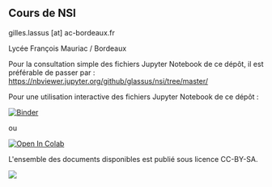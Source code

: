 ## Cours de NSI 
gilles.lassus [at] ac-bordeaux.fr

Lycée François Mauriac / Bordeaux  



Pour la consultation simple des fichiers Jupyter Notebook de ce dépôt, il est préférable de passer par :
https://nbviewer.jupyter.org/github/glassus/nsi/tree/master/

Pour une utilisation interactive des fichiers Jupyter Notebook de ce dépôt :

[![Binder](https://mybinder.org/badge_logo.svg)](https://mybinder.org/v2/gh/glassus/nsi/master)

ou

[![Open In Colab](https://colab.research.google.com/assets/colab-badge.svg)](https://colab.research.google.com/github.com/glassus/nsi/)


L'ensemble des documents disponibles est publié sous licence CC-BY-SA.

![](https://github.com/glassus/nsi/blob/master/Premiere/Theme08_Mini-projets/data/ccbysa.png)
